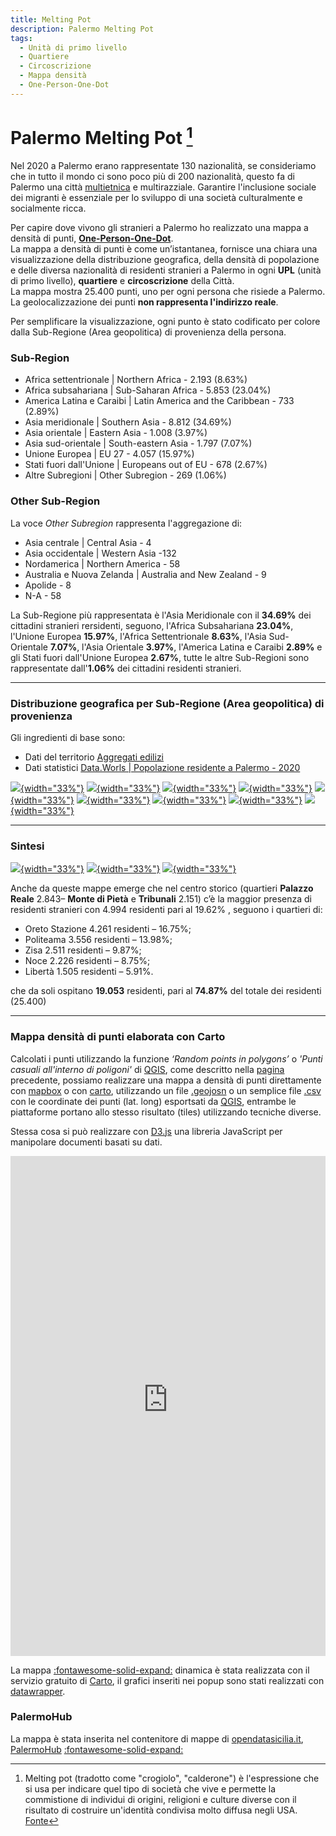 ```yaml
---
title: Melting Pot
description: Palermo Melting Pot
tags:
  - Unità di primo livello
  - Quartiere
  - Circoscrizione
  - Mappa densità
  - One-Person-One-Dot 
---
```

# Palermo Melting Pot [^1]
Nel 2020 a Palermo erano rappresentate 130 nazionalità, se consideriamo che in tutto il mondo ci sono poco più di 200 nazionalità, questo fa di Palermo una città [multietnica](https://it.wikipedia.org/wiki/Societ%C3%A0_multietnica) e multirazziale. Garantire l'inclusione sociale dei migranti è essenziale per lo sviluppo di una società culturalmente e socialmente ricca.

[^1]: Melting pot (tradotto come "crogiolo", "calderone") è l'espressione che si usa per indicare quel tipo di società che vive e permette la commistione di individui di origini, religioni e culture diverse con il risultato di costruire un'identità condivisa molto diffusa negli USA. [Fonte](https://it.wikipedia.org/wiki/Melting_pot)

Per capire dove vivono gli stranieri a Palermo ho realizzato una mappa a densità di punti, **[One-Person-One-Dot](../one-person-one-dot/)**.<br>
La mappa a densità di punti è come un’istantanea, fornisce una chiara una visualizzazione della distribuzione geografica, della densità di popolazione e delle diversa nazionalità di residenti stranieri a Palermo in ogni **UPL** (unità di primo livello), **quartiere** e **circoscrizione** della Città.<br>La mappa mostra 25.400 punti, uno per ogni persona che risiede a Palermo. La geolocalizzazione dei punti **non rappresenta l'indirizzo reale**. 

Per semplificare la visualizzazione, ogni punto è stato codificato per colore dalla Sub-Regione (Area geopolitica) di provenienza della persona.

### Sub-Region
<div class='cartodb-legend category'>	
<ul>
	<li>
	<div class="bullet" style="background: #940000"></div> Africa settentrionale | Northern Africa - 2.193 (8.63%)
</li>
<li>
	<div class="bullet" style="background: #ff0000"></div> Africa subsahariana | Sub-Saharan Africa - 5.853 (23.04%)
</li>
<li>
	<div class="bullet" style="background: #59a14f"></div> America Latina e Caraibi  | Latin America and the Caribbean - 733  (2.89%)
	</li>
	<li>
	<div class="bullet" style="background: #ffff00"></div> Asia meridionale | Southern Asia - 8.812 (34.69%)
	</li>
	<li>
		<div class="bullet" style="background: #ff00ff"></div> Asia orientale | Eastern Asia - 1.008 (3.97%)
	</li>
	<li>
	<div class="bullet" style="background: #191ad4"></div> Asia sud-orientale | South-eastern Asia - 1.797 (7.07%)
	</li>
	<li>
		<div class="bullet" style="background: #00ffff"></div> Unione Europea | EU 27 - 4.057 (15.97%)
</li>
	<li>
	<div class="bullet" style="background: #FF7F00"></div> Stati fuori dall'Unione | Europeans out of EU - 678  (2.67%)
</li>
<li>
	<div class="bullet" style="background: #d2d2d2"></div> Altre Subregioni | Other Subregion - 269 (1.06%)
</li>
</ul>
</div>

### Other Sub-Region
La voce *Other Subregion* rappresenta l'aggregazione di:

<div class='cartodb-legend category'>	
<ul>
	<li>
	<div class="bullet" style="background: #d2d2d2"></div> Asia centrale | Central Asia - 4
</li>
<li>
	<div class="bullet" style="background: #d2d2d2"></div> Asia occidentale | Western Asia -132
</li>
<li>
	<div class="bullet" style="background: #d2d2d2"></div> Nordamerica | Northern America - 58
	</li>
	<li>
	<div class="bullet" style="background: #d2d2d2"></div> Australia e Nuova Zelanda | Australia and New Zealand - 9
	</li>
	<li>
		<div class="bullet" style="background: #d2d2d2"></div> Apolide - 8
	</li>
	<li>
	<div class="bullet" style="background: #d2d2d2"></div> N-A - 58
	</li>
</ul>
</div>

La Sub-Regione più rappresentata è l'Asia Meridionale con il **34.69%** dei cittadini stranieri rersidenti, seguono, l'Africa Subsahariana **23.04%**, l'Unione Europea **15.97%**, l'Africa Settentrionale **8.63%**, l'Asia Sud-Orientale **7.07%**, l'Asia Orientale **3.97%**, l'America Latina e Caraibi **2.89%** e gli Stati fuori dall'Unione Europea **2.67%**, tutte le altre Sub-Regioni sono rappresentate dall'**1.06%** dei cittadini residenti stranieri.

---

### Distribuzione geografica per Sub-Regione (Area geopolitica) di provenienza

Gli ingredienti di base sono:

- Dati del territorio [Aggregati edilizi](https://coseerobe.gbvitrano.it/dpc-aggregati-strutturali-itg-palermo.html)
- Dati statistici [ Data.Worls | Popolazione residente a Palermo - 2020](https://data.world/gbvitrano/popolazione-residente-a-palermo-2020)

[![](../img/Africa_settentrionale_clip.jpg){width="33%"}](../img/Africa_settentrionale.jpg "Distribuzione geografica per aggregati strutturali e cittadini dell'Africa settentrionale | Northern Africa - Scarica il file ad alta risoluzione") [![](../img/Africa_subsahariana_clip.jpg){width="33%"}](../img/Africa_subsahariana.jpg "Distribuzione geografica per aggregati strutturali e cittadini dell'Africa subsahariana | Sub-Saharan Africa - Scarica il file ad alta risoluzione") [![](../img/America_Latina_clip.jpg){width="33%"}](../img/America_Latina.jpg "Distribuzione geografica per aggregati strutturali e cittadini dell'America Latina e Caraibi  | Latin America and the Caribbean - Scarica il file ad alta risoluzione")
[![](../img/Asia_meridionale_clip.jpg){width="33%"}](../img/Asia_meridionale.jpg "Distribuzione geografica per aggregati strutturali e cittadini dell'Asia meridionale | Southern Asia - Scarica il file ad alta risoluzione") [![](../img/Asia_orientale_clip.jpg){width="33%"}](../img/Asia_orientale.jpg "Distribuzione geografica per aggregati strutturali e cittadini dell'Asia orientale | Eastern Asia - Scarica il file ad alta risoluzione") [![](../img/Asia_sud-orientale_clip.jpg){width="33%"}](../img/Asia_sud-orientale.jpg "Distribuzione geografica per aggregati strutturali e cittadini dell'Asia sud-orientale | South-eastern Asia - Scarica il file ad alta risoluzione")
[![](../img/Unione_Europea_clip.jpg){width="33%"}](../img/Unione_Europea.jpg "Distribuzione geografica per aggregati strutturali e cittadini dell'Unione Europea | EU 27 - Scarica il file ad alta risoluzione") [![](../img/Stati_fuori_Unione_Europea_clip.jpg){width="33%"}](../img/Stati_fuori_Unione_Europea.jpg "Distribuzione geografica per aggregati strutturali e cittadini degli Stati fuori dall'Unione | Europeans out of EU - Scarica il file ad alta risoluzione") [![](../img/Other_clip.jpg){width="33%"}](../img/Other.jpg "Distribuzione geografica per aggregati strutturali e cittadini di Altre Subregioni | Other Subregion - Scarica il file ad alta risoluzione")

---

### Sintesi
[![](../img/italia_clip.jpg){width="33%"}](../img/italia.jpg "Distribuzione geografica per aggregati strutturali - Scarica il file ad alta risoluzione") [![](../img/Subregion_clip.jpg){width="33%"}](../img/Subregion.jpg "Distribuzione geografica per aggregati strutturali - Scarica il file ad alta risoluzione") [![](../img/Subregion_Ita_clip.jpg){width="33%"}](../img/Subregion_Ita.jpg "Distribuzione geografica per aggregati strutturali - Scarica il file ad alta risoluzione")

Anche da queste mappe emerge che nel centro storico (quartieri **Palazzo Reale** 2.843– **Monte di Pietà** e **Tribunali** 2.151) c’è la maggior presenza di residenti stranieri con 4.994 residenti pari al 19.62%  , seguono i quartieri di:

- Oreto Stazione 4.261 residenti – 16.75%;
- Politeama 3.556 residenti – 13.98%;
- Zisa 2.511 residenti – 9.87%;
- Noce  2.226 residenti – 8.75%;
- Libertà  1.505 residenti – 5.91%.

che da soli ospitano **19.053** residenti, pari al **74.87%** del totale dei residenti (25.400)

---

### Mappa densità di punti elaborata con Carto
Calcolati i punti utilizzando  la funzione *‘Random points in polygons’* o *'Punti casuali all'interno di poligoni'* di [QGIS](https://www.qgis.org/it/site/), come descritto nella [pagina](../one-person-one-dot/) precedente, possiamo realizzare una mappa a densità di punti direttamente con [mapbox](https://www.mapbox.com/) o con [carto](https://carto.com/), utilizzando un file [.geojosn](https://it.wikipedia.org/wiki/GeoJSON) o un semplice file [.csv](https://it.wikipedia.org/wiki/Comma-separated_values) con le coordinate dei punti (lat. long)  esportsati da [QGIS](https://www.qgis.org/it/site/), entrambe le piattaforme portano allo stesso risultato (tiles) utilizzando tecniche diverse. 

Stessa cosa si può realizzare con [D3.js](https://d3js.org/) una libreria JavaScript per manipolare documenti basati su dati.

<iframe width="100%" height="800" frameborder="0" src="https://palermohub.opendatasicilia.it/stranieri_residenti_subregions_dot_2020_mkdocs.html" allowfullscreen webkitallowfullscreen mozallowfullscreen oallowfullscreen msallowfullscreen></iframe>

La mappa [:fontawesome-solid-expand:](https://palermohub.opendatasicilia.it/stranieri_residenti_subregions_dot_2020.html "Apri la mappa a schermo intero") dinamica è stata realizzata con il servizio gratuito di [Carto](https://carto.com/), il grafici inseriti nei popup sono stati realizzati con [datawrapper](https://www.datawrapper.de/).

### PalermoHub
La mappa è stata inserita nel  contenitore di mappe di [opendatasicilia.it](https://opendatasicilia.it/ "opendatasicilia.it"), [PalermoHub](https://palermohub.opendatasicilia.it/stranieri_residenti_subregions_dot_2020.html " Palermo, popolazione residente per cittadinanza, UPL , Quartiere e Circoscrizione - 2020") [:fontawesome-solid-expand:](https://palermohub.opendatasicilia.it/stranieri_residenti_subregions_dot_2020.html "Apri la mappa a schermo intero")